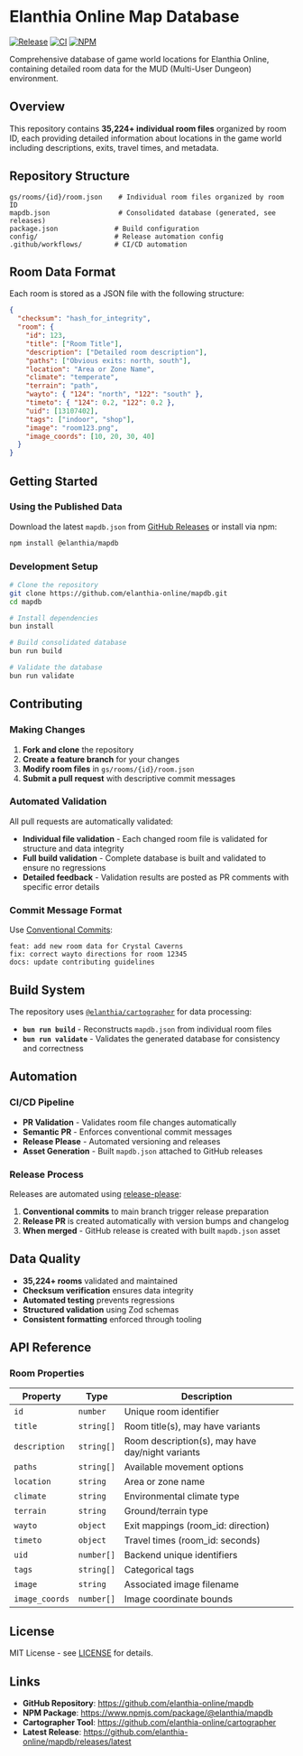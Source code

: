 # Elanthia Online Map Database

[![Release](https://img.shields.io/github/v/release/elanthia-online/mapdb)](https://github.com/elanthia-online/mapdb/releases)
[![CI](https://img.shields.io/github/actions/workflow/status/elanthia-online/mapdb/pr-validation.yml?branch=main&label=validation)](https://github.com/elanthia-online/mapdb/actions)
[![NPM](https://img.shields.io/npm/v/@elanthia/mapdb)](https://www.npmjs.com/package/@elanthia/mapdb)

Comprehensive database of game world locations for Elanthia Online, containing detailed room data for the MUD (Multi-User Dungeon) environment.

## Overview

This repository contains **35,224+ individual room files** organized by room ID, each providing detailed information about locations in the game world including descriptions, exits, travel times, and metadata.

## Repository Structure

```
gs/rooms/{id}/room.json    # Individual room files organized by room ID
mapdb.json                 # Consolidated database (generated, see releases)
package.json              # Build configuration
config/                   # Release automation config
.github/workflows/        # CI/CD automation
```

## Room Data Format

Each room is stored as a JSON file with the following structure:

```json
{
  "checksum": "hash_for_integrity",
  "room": {
    "id": 123,
    "title": ["Room Title"],
    "description": ["Detailed room description"],
    "paths": ["Obvious exits: north, south"],
    "location": "Area or Zone Name",
    "climate": "temperate",
    "terrain": "path",
    "wayto": { "124": "north", "122": "south" },
    "timeto": { "124": 0.2, "122": 0.2 },
    "uid": [13107402],
    "tags": ["indoor", "shop"],
    "image": "room123.png",
    "image_coords": [10, 20, 30, 40]
  }
}
```

## Getting Started

### Using the Published Data

Download the latest `mapdb.json` from [GitHub Releases](https://github.com/elanthia-online/mapdb/releases) or install via npm:

```bash
npm install @elanthia/mapdb
```

### Development Setup

```bash
# Clone the repository
git clone https://github.com/elanthia-online/mapdb.git
cd mapdb

# Install dependencies
bun install

# Build consolidated database
bun run build

# Validate the database
bun run validate
```

## Contributing

### Making Changes

1. **Fork and clone** the repository
2. **Create a feature branch** for your changes
3. **Modify room files** in `gs/rooms/{id}/room.json`
4. **Submit a pull request** with descriptive commit messages

### Automated Validation

All pull requests are automatically validated:
- **Individual file validation** - Each changed room file is validated for structure and data integrity
- **Full build validation** - Complete database is built and validated to ensure no regressions
- **Detailed feedback** - Validation results are posted as PR comments with specific error details

### Commit Message Format

Use [Conventional Commits](https://conventionalcommits.org/):

```
feat: add new room data for Crystal Caverns
fix: correct wayto directions for room 12345
docs: update contributing guidelines
```

## Build System

The repository uses [`@elanthia/cartographer`](https://github.com/elanthia-online/cartographer) for data processing:

- **`bun run build`** - Reconstructs `mapdb.json` from individual room files
- **`bun run validate`** - Validates the generated database for consistency and correctness

## Automation

### CI/CD Pipeline

- **PR Validation** - Validates room file changes automatically
- **Semantic PR** - Enforces conventional commit messages
- **Release Please** - Automated versioning and releases
- **Asset Generation** - Built `mapdb.json` attached to GitHub releases

### Release Process

Releases are automated using [release-please](https://github.com/googleapis/release-please):

1. **Conventional commits** to main branch trigger release preparation
2. **Release PR** is created automatically with version bumps and changelog
3. **When merged** - GitHub release is created with built `mapdb.json` asset

## Data Quality

- **35,224+ rooms** validated and maintained
- **Checksum verification** ensures data integrity
- **Automated testing** prevents regressions
- **Structured validation** using Zod schemas
- **Consistent formatting** enforced through tooling

## API Reference

### Room Properties

| Property | Type | Description |
|----------|------|-------------|
| `id` | `number` | Unique room identifier |
| `title` | `string[]` | Room title(s), may have variants |
| `description` | `string[]` | Room description(s), may have day/night variants |
| `paths` | `string[]` | Available movement options |
| `location` | `string` | Area or zone name |
| `climate` | `string` | Environmental climate type |
| `terrain` | `string` | Ground/terrain type |
| `wayto` | `object` | Exit mappings (room_id: direction) |
| `timeto` | `object` | Travel times (room_id: seconds) |
| `uid` | `number[]` | Backend unique identifiers |
| `tags` | `string[]` | Categorical tags |
| `image` | `string` | Associated image filename |
| `image_coords` | `number[]` | Image coordinate bounds |

## License

MIT License - see [LICENSE](LICENSE) for details.

## Links

- **GitHub Repository**: https://github.com/elanthia-online/mapdb
- **NPM Package**: https://www.npmjs.com/package/@elanthia/mapdb
- **Cartographer Tool**: https://github.com/elanthia-online/cartographer
- **Latest Release**: https://github.com/elanthia-online/mapdb/releases/latest

